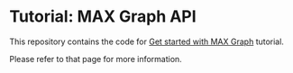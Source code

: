 # Tutorial: MAX Graph API

This repository contains the code for
[Get started with MAX Graph](https://docs.modular.com/max/tutorials/get-started-with-max-graph)
tutorial.

Please refer to that page for more information.
